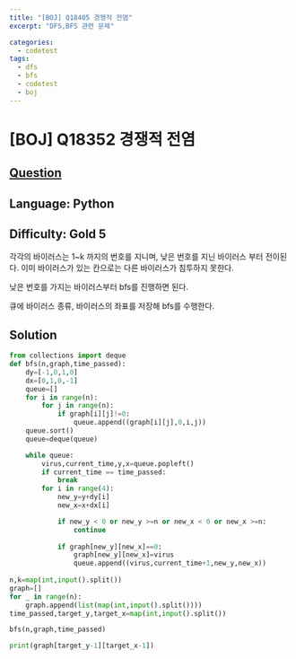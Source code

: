 ```yaml
---
title: "[BOJ] Q18405 경쟁적 전염"
excerpt: "DFS,BFS 관련 문제"

categories:
  - codetest
tags:
  - dfs
  - bfs
  - codetest
  - boj
---
```

# [BOJ] Q18352 경쟁적 전염
## [Question](https://www.acmicpc.net/problem/18405)
## Language: Python
## Difficulty: Gold 5

각각의 바이러스는 1~k 까지의 번호를 지니며, 낮은 번호를 지닌 바이러스 부터 전이된다. 이미 바이러스가 있는 칸으로는 다른 바이러스가 침투하지 못한다. 

낮은 번호를 가지는 바이러스부터 bfs를 진행하면 된다. 

큐에 바이러스 종류, 바이러스의 좌표를 저장해 bfs를 수행한다.

## Solution

```python
from collections import deque
def bfs(n,graph,time_passed):
    dy=[-1,0,1,0]
    dx=[0,1,0,-1]
    queue=[]
    for i in range(n):
        for j in range(n):
            if graph[i][j]!=0:
                queue.append((graph[i][j],0,i,j))
    queue.sort()
    queue=deque(queue)

    while queue:
        virus,current_time,y,x=queue.popleft()
        if current_time == time_passed:
            break
        for i in range(4):
            new_y=y+dy[i]
            new_x=x+dx[i]

            if new_y < 0 or new_y >=n or new_x < 0 or new_x >=n:
                continue
      
            if graph[new_y][new_x]==0:
                graph[new_y][new_x]=virus
                queue.append((virus,current_time+1,new_y,new_x))
        
n,k=map(int,input().split())
graph=[]
for _ in range(n):
    graph.append(list(map(int,input().split())))
time_passed,target_y,target_x=map(int,input().split())

bfs(n,graph,time_passed)

print(graph[target_y-1][target_x-1])
```
